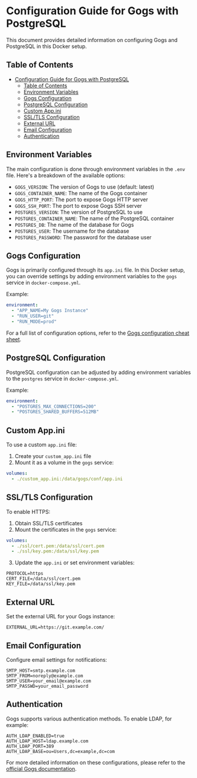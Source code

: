 # Configuration Guide for Gogs with PostgreSQL

This document provides detailed information on configuring Gogs and PostgreSQL in this Docker setup.

## Table of Contents

- [Configuration Guide for Gogs with PostgreSQL](#configuration-guide-for-gogs-with-postgresql)
  - [Table of Contents](#table-of-contents)
  - [Environment Variables](#environment-variables)
  - [Gogs Configuration](#gogs-configuration)
  - [PostgreSQL Configuration](#postgresql-configuration)
  - [Custom App.ini](#custom-appini)
  - [SSL/TLS Configuration](#ssltls-configuration)
  - [External URL](#external-url)
  - [Email Configuration](#email-configuration)
  - [Authentication](#authentication)

## Environment Variables

The main configuration is done through environment variables in the `.env` file. Here's a breakdown of the available options:

- `GOGS_VERSION`: The version of Gogs to use (default: latest)
- `GOGS_CONTAINER_NAME`: The name of the Gogs container
- `GOGS_HTTP_PORT`: The port to expose Gogs HTTP server
- `GOGS_SSH_PORT`: The port to expose Gogs SSH server
- `POSTGRES_VERSION`: The version of PostgreSQL to use
- `POSTGRES_CONTAINER_NAME`: The name of the PostgreSQL container
- `POSTGRES_DB`: The name of the database for Gogs
- `POSTGRES_USER`: The username for the database
- `POSTGRES_PASSWORD`: The password for the database user

## Gogs Configuration

Gogs is primarily configured through its `app.ini` file. In this Docker setup, you can override settings by adding environment variables to the `gogs` service in `docker-compose.yml`.

Example:

```yaml
environment:
  - "APP_NAME=My Gogs Instance"
  - "RUN_USER=git"
  - "RUN_MODE=prod"
```

For a full list of configuration options, refer to the [Gogs configuration cheat sheet](https://gogs.io/docs/advanced/configuration_cheat_sheet).

## PostgreSQL Configuration

PostgreSQL configuration can be adjusted by adding environment variables to the `postgres` service in `docker-compose.yml`.

Example:

```yaml
environment:
  - "POSTGRES_MAX_CONNECTIONS=200"
  - "POSTGRES_SHARED_BUFFERS=512MB"
```

## Custom App.ini

To use a custom `app.ini` file:

1. Create your `custom_app.ini` file
2. Mount it as a volume in the `gogs` service:

```yaml
volumes:
  - ./custom_app.ini:/data/gogs/conf/app.ini
```

## SSL/TLS Configuration

To enable HTTPS:

1. Obtain SSL/TLS certificates
2. Mount the certificates in the `gogs` service:

```yaml
volumes:
  - ./ssl/cert.pem:/data/ssl/cert.pem
  - ./ssl/key.pem:/data/ssl/key.pem
```

3. Update the `app.ini` or set environment variables:

```
PROTOCOL=https
CERT_FILE=/data/ssl/cert.pem
KEY_FILE=/data/ssl/key.pem
```

## External URL

Set the external URL for your Gogs instance:

```
EXTERNAL_URL=https://git.example.com/
```

## Email Configuration

Configure email settings for notifications:

```
SMTP_HOST=smtp.example.com
SMTP_FROM=noreply@example.com
SMTP_USER=your_email@example.com
SMTP_PASSWD=your_email_password
```

## Authentication

Gogs supports various authentication methods. To enable LDAP, for example:

```
AUTH_LDAP_ENABLED=true
AUTH_LDAP_HOST=ldap.example.com
AUTH_LDAP_PORT=389
AUTH_LDAP_BASE=ou=Users,dc=example,dc=com
```

For more detailed information on these configurations, please refer to the [official Gogs documentation](https://gogs.io/docs).
